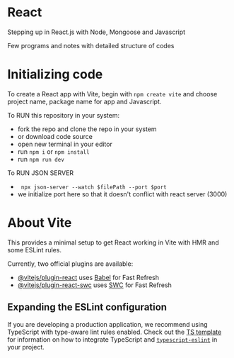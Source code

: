 # React

Stepping up in React.js with Node, Mongoose and Javascript

Few programs and notes with detailed structure of codes

# Initializing code

To create a React app with Vite, begin with ```npm create vite``` and choose project name, package name for app and Javascript.

To RUN this repository in your system:
- fork the repo and clone the repo in your system
- or download code source
- open new terminal in your editor
- run ` npm i ` or `npm install`
- run `npm run dev`

To RUN JSON SERVER
- ` npx json-server --watch $filePath --port $port` 
- we initialize port here so that it doesn't conflict with react server (3000)

# About Vite

This provides a minimal setup to get React working in Vite with HMR and some ESLint rules.

Currently, two official plugins are available:

- [@vitejs/plugin-react](https://github.com/vitejs/vite-plugin-react/blob/main/packages/plugin-react) uses [Babel](https://babeljs.io/) for Fast Refresh
- [@vitejs/plugin-react-swc](https://github.com/vitejs/vite-plugin-react/blob/main/packages/plugin-react-swc) uses [SWC](https://swc.rs/) for Fast Refresh

## Expanding the ESLint configuration

If you are developing a production application, we recommend using TypeScript with type-aware lint rules enabled. Check out the [TS template](https://github.com/vitejs/vite/tree/main/packages/create-vite/template-react-ts) for information on how to integrate TypeScript and [`typescript-eslint`](https://typescript-eslint.io) in your project.
